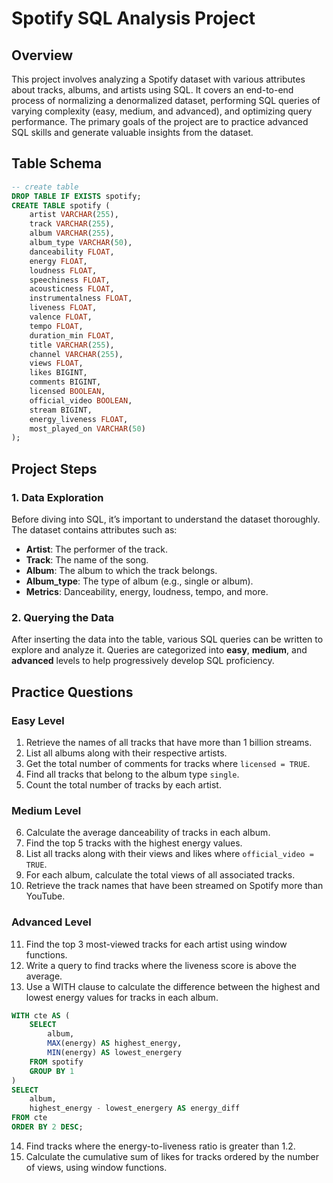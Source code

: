 
# Spotify SQL Analysis Project

## Overview

This project involves analyzing a Spotify dataset with various attributes about tracks, albums, and artists using SQL. It covers an end-to-end process of normalizing a denormalized dataset, performing SQL queries of varying complexity (easy, medium, and advanced), and optimizing query performance. The primary goals of the project are to practice advanced SQL skills and generate valuable insights from the dataset.


## Table Schema

```sql
-- create table
DROP TABLE IF EXISTS spotify;
CREATE TABLE spotify (
    artist VARCHAR(255),
    track VARCHAR(255),
    album VARCHAR(255),
    album_type VARCHAR(50),
    danceability FLOAT,
    energy FLOAT,
    loudness FLOAT,
    speechiness FLOAT,
    acousticness FLOAT,
    instrumentalness FLOAT,
    liveness FLOAT,
    valence FLOAT,
    tempo FLOAT,
    duration_min FLOAT,
    title VARCHAR(255),
    channel VARCHAR(255),
    views FLOAT,
    likes BIGINT,
    comments BIGINT,
    licensed BOOLEAN,
    official_video BOOLEAN,
    stream BIGINT,
    energy_liveness FLOAT,
    most_played_on VARCHAR(50)
);
```

## Project Steps

### 1. Data Exploration
Before diving into SQL, it’s important to understand the dataset thoroughly. The dataset contains attributes such as:
- **Artist**: The performer of the track.
- **Track**: The name of the song.
- **Album**: The album to which the track belongs.
- **Album_type**: The type of album (e.g., single or album).
- **Metrics**: Danceability, energy, loudness, tempo, and more.


### 2. Querying the Data

After inserting the data into the table, various SQL queries can be written to explore and analyze it. Queries are categorized into **easy**, **medium**, and **advanced** levels to help progressively develop SQL proficiency.


## Practice Questions

### Easy Level
1. Retrieve the names of all tracks that have more than 1 billion streams.  
2. List all albums along with their respective artists.  
3. Get the total number of comments for tracks where `licensed = TRUE`.  
4. Find all tracks that belong to the album type `single`.  
5. Count the total number of tracks by each artist.  


### Medium Level
6. Calculate the average danceability of tracks in each album.  
7. Find the top 5 tracks with the highest energy values.  
8. List all tracks along with their views and likes where `official_video = TRUE`.  
9. For each album, calculate the total views of all associated tracks.  
10. Retrieve the track names that have been streamed on Spotify more than YouTube.  


### Advanced Level
11. Find the top 3 most-viewed tracks for each artist using window functions.  
12. Write a query to find tracks where the liveness score is above the average.  
13. Use a WITH clause to calculate the difference between the highest and lowest energy values for tracks in each album.  

```sql
WITH cte AS (
    SELECT 
        album,
        MAX(energy) AS highest_energy,
        MIN(energy) AS lowest_energery
    FROM spotify
    GROUP BY 1
)
SELECT 
    album,
    highest_energy - lowest_energery AS energy_diff
FROM cte
ORDER BY 2 DESC;
```

14. Find tracks where the energy-to-liveness ratio is greater than 1.2.  
15. Calculate the cumulative sum of likes for tracks ordered by the number of views, using window functions.  


